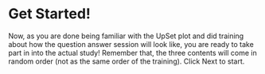 # Get Started!

Now, as you are done being familiar with the UpSet plot and did training about how the question answer session will look like, you are ready to take part in into the actual study! Remember that, the three contents will come in random order (not as the same order of the training). Click Next to start.